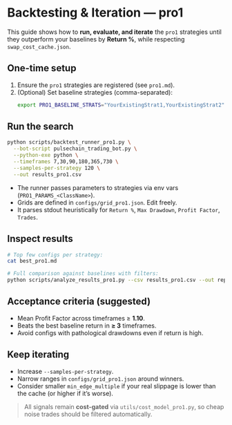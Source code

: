 
# Backtesting & Iteration — pro1

This guide shows how to **run, evaluate, and iterate** the `pro1` strategies
until they outperform your baselines by **Return %**, while respecting
`swap_cost_cache.json`.

## One-time setup
1. Ensure the `pro1` strategies are registered (see `pro1.md`).
2. (Optional) Set baseline strategies (comma-separated):
   ```bash
   export PRO1_BASELINE_STRATS="YourExistingStrat1,YourExistingStrat2"
   ```

## Run the search
```bash
python scripts/backtest_runner_pro1.py \
  --bot-script pulsechain_trading_bot.py \
  --python-exe python \
  --timeframes 7,30,90,180,365,730 \
  --samples-per-strategy 120 \
  --out results_pro1.csv
```

- The runner passes parameters to strategies via env vars (`PRO1_PARAMS_<ClassName>`).
- Grids are defined in `configs/grid_pro1.json`. Edit freely.
- It parses stdout heuristically for `Return %`, `Max Drawdown`, `Profit Factor`, `Trades`.

## Inspect results
```bash
# Top few configs per strategy:
cat best_pro1.md

# Full comparison against baselines with filters:
python scripts/analyze_results_pro1.py --csv results_pro1.csv --out report_pro1.md --min_pf 1.1 --min_wins 3
```

## Acceptance criteria (suggested)
- Mean Profit Factor across timeframes ≥ **1.10**.
- Beats the best baseline return in **≥ 3** timeframes.
- Avoid configs with pathological drawdowns even if return is high.

## Keep iterating
- Increase `--samples-per-strategy`.
- Narrow ranges in `configs/grid_pro1.json` around winners.
- Consider smaller `min_edge_multiple` if your real slippage is lower than the cache (or higher if it’s worse).

> All signals remain **cost-gated** via `utils/cost_model_pro1.py`, so cheap noise trades should be filtered automatically.
